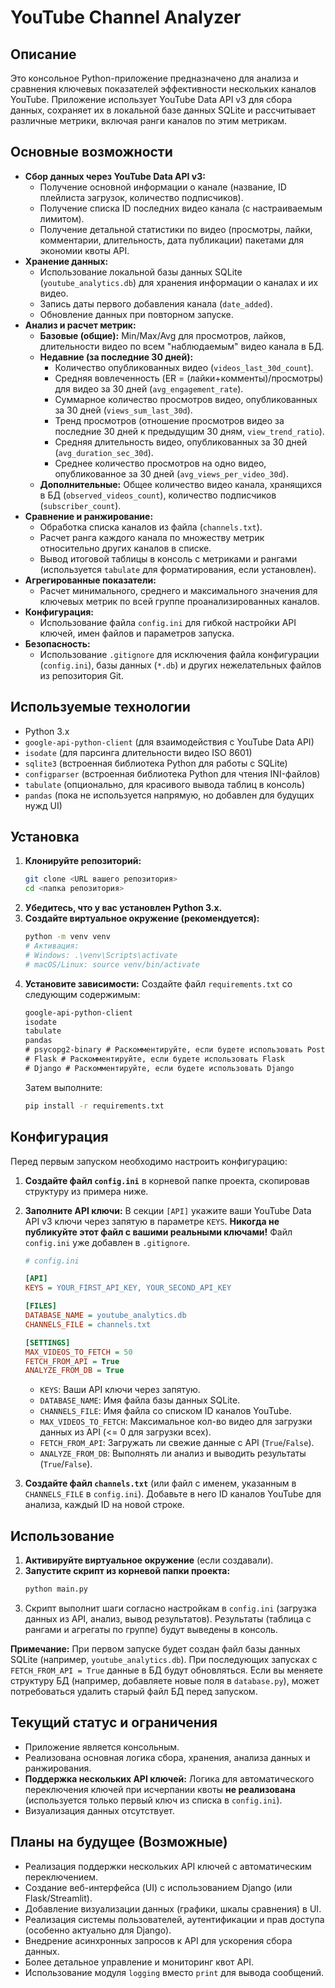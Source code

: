 # YouTube Channel Analyzer

## Описание

Это консольное Python-приложение предназначено для анализа и сравнения ключевых показателей эффективности нескольких каналов YouTube. Приложение использует YouTube Data API v3 для сбора данных, сохраняет их в локальной базе данных SQLite и рассчитывает различные метрики, включая ранги каналов по этим метрикам.

## Основные возможности

*   **Сбор данных через YouTube Data API v3:**
    *   Получение основной информации о канале (название, ID плейлиста загрузок, количество подписчиков).
    *   Получение списка ID последних видео канала (с настраиваемым лимитом).
    *   Получение детальной статистики по видео (просмотры, лайки, комментарии, длительность, дата публикации) пакетами для экономии квоты API.
*   **Хранение данных:**
    *   Использование локальной базы данных SQLite (`youtube_analytics.db`) для хранения информации о каналах и их видео.
    *   Запись даты первого добавления канала (`date_added`).
    *   Обновление данных при повторном запуске.
*   **Анализ и расчет метрик:**
    *   **Базовые (общие):** Min/Max/Avg для просмотров, лайков, длительности видео по всем "наблюдаемым" видео канала в БД.
    *   **Недавние (за последние 30 дней):**
        *   Количество опубликованных видео (`videos_last_30d_count`).
        *   Средняя вовлеченность (ER = (лайки+комменты)/просмотры) для видео за 30 дней (`avg_engagement_rate`).
        *   Суммарное количество просмотров видео, опубликованных за 30 дней (`views_sum_last_30d`).
        *   Тренд просмотров (отношение просмотров видео за последние 30 дней к предыдущим 30 дням, `view_trend_ratio`).
        *   Средняя длительность видео, опубликованных за 30 дней (`avg_duration_sec_30d`).
        *   Среднее количество просмотров на одно видео, опубликованное за 30 дней (`avg_views_per_video_30d`).
    *   **Дополнительные:** Общее количество видео канала, хранящихся в БД (`observed_videos_count`), количество подписчиков (`subscriber_count`).
*   **Сравнение и ранжирование:**
    *   Обработка списка каналов из файла (`channels.txt`).
    *   Расчет ранга каждого канала по множеству метрик относительно других каналов в списке.
    *   Вывод итоговой таблицы в консоль с метриками и рангами (используется `tabulate` для форматирования, если установлен).
*   **Агрегированные показатели:**
    *   Расчет минимального, среднего и максимального значения для ключевых метрик по всей группе проанализированных каналов.
*   **Конфигурация:**
    *   Использование файла `config.ini` для гибкой настройки API ключей, имен файлов и параметров запуска.
*   **Безопасность:**
    *   Использование `.gitignore` для исключения файла конфигурации (`config.ini`), базы данных (`*.db`) и других нежелательных файлов из репозитория Git.

## Используемые технологии

*   Python 3.x
*   `google-api-python-client` (для взаимодействия с YouTube Data API)
*   `isodate` (для парсинга длительности видео ISO 8601)
*   `sqlite3` (встроенная библиотека Python для работы с SQLite)
*   `configparser` (встроенная библиотека Python для чтения INI-файлов)
*   `tabulate` (опционально, для красивого вывода таблиц в консоль)
*   `pandas` (пока не используется напрямую, но добавлен для будущих нужд UI)

## Установка

1.  **Клонируйте репозиторий:**
    ```bash
    git clone <URL вашего репозитория>
    cd <папка репозитория>
    ```
2.  **Убедитесь, что у вас установлен Python 3.x.**
3.  **Создайте виртуальное окружение (рекомендуется):**
    ```bash
    python -m venv venv
    # Активация:
    # Windows: .\venv\Scripts\activate
    # macOS/Linux: source venv/bin/activate
    ```
4.  **Установите зависимости:**
    Создайте файл `requirements.txt` со следующим содержимым:
    ```txt
    google-api-python-client
    isodate
    tabulate
    pandas
    # psycopg2-binary # Раскомментируйте, если будете использовать PostgreSQL
    # Flask # Раскомментируйте, если будете использовать Flask
    # Django # Раскомментируйте, если будете использовать Django
    ```
    Затем выполните:
    ```bash
    pip install -r requirements.txt
    ```

## Конфигурация

Перед первым запуском необходимо настроить конфигурацию:

1.  **Создайте файл `config.ini`** в корневой папке проекта, скопировав структуру из примера ниже.
2.  **Заполните API ключи:** В секции `[API]` укажите ваши YouTube Data API v3 ключи через запятую в параметре `KEYS`. **Никогда не публикуйте этот файл с вашими реальными ключами!** Файл `config.ini` уже добавлен в `.gitignore`.
    ```ini
    # config.ini

    [API]
    KEYS = YOUR_FIRST_API_KEY, YOUR_SECOND_API_KEY

    [FILES]
    DATABASE_NAME = youtube_analytics.db
    CHANNELS_FILE = channels.txt

    [SETTINGS]
    MAX_VIDEOS_TO_FETCH = 50
    FETCH_FROM_API = True
    ANALYZE_FROM_DB = True
    ```
    *   `KEYS`: Ваши API ключи через запятую.
    *   `DATABASE_NAME`: Имя файла базы данных SQLite.
    *   `CHANNELS_FILE`: Имя файла со списком ID каналов YouTube.
    *   `MAX_VIDEOS_TO_FETCH`: Максимальное кол-во видео для загрузки данных из API (<= 0 для загрузки всех).
    *   `FETCH_FROM_API`: Загружать ли свежие данные с API (`True`/`False`).
    *   `ANALYZE_FROM_DB`: Выполнять ли анализ и выводить результаты (`True`/`False`).

3.  **Создайте файл `channels.txt`** (или файл с именем, указанным в `CHANNELS_FILE` в `config.ini`). Добавьте в него ID каналов YouTube для анализа, каждый ID на новой строке.

## Использование

1.  **Активируйте виртуальное окружение** (если создавали).
2.  **Запустите скрипт из корневой папки проекта:**
    ```bash
    python main.py
    ```
3.  Скрипт выполнит шаги согласно настройкам в `config.ini` (загрузка данных из API, анализ, вывод результатов). Результаты (таблица с рангами и агрегаты по группе) будут выведены в консоль.

**Примечание:** При первом запуске будет создан файл базы данных SQLite (например, `youtube_analytics.db`). При последующих запусках с `FETCH_FROM_API = True` данные в БД будут обновляться. Если вы меняете структуру БД (например, добавляете новые поля в `database.py`), может потребоваться удалить старый файл БД перед запуском.

## Текущий статус и ограничения

*   Приложение является консольным.
*   Реализована основная логика сбора, хранения, анализа данных и ранжирования.
*   **Поддержка нескольких API ключей:** Логика для автоматического переключения ключей при исчерпании квоты **не реализована** (используется только первый ключ из списка в `config.ini`).
*   Визуализация данных отсутствует.

## Планы на будущее (Возможные)

*   Реализация поддержки нескольких API ключей с автоматическим переключением.
*   Создание веб-интерфейса (UI) с использованием Django (или Flask/Streamlit).
*   Добавление визуализации данных (графики, шкалы сравнения) в UI.
*   Реализация системы пользователей, аутентификации и прав доступа (особенно актуально для Django).
*   Внедрение асинхронных запросов к API для ускорения сбора данных.
*   Более детальное управление и мониторинг квот API.
*   Использование модуля `logging` вместо `print` для вывода сообщений.
